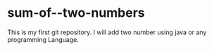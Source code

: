 # sum-of--two-numbers
This is my first  git repository.  I will add two number using java or any programming Language.
